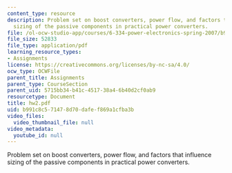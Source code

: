 ```yaml
---
content_type: resource
description: Problem set on boost converters, power flow, and factors that influence
  sizing of the passive components in practical power converters.
file: /ol-ocw-studio-app/courses/6-334-power-electronics-spring-2007/b991c8c571478d70dafef869a1cfba3b_hw2.pdf
file_size: 52833
file_type: application/pdf
learning_resource_types:
- Assignments
license: https://creativecommons.org/licenses/by-nc-sa/4.0/
ocw_type: OCWFile
parent_title: Assignments
parent_type: CourseSection
parent_uid: 5715bb34-b41c-4517-38a4-6b40d2cf0ab9
resourcetype: Document
title: hw2.pdf
uid: b991c8c5-7147-8d70-dafe-f869a1cfba3b
video_files:
  video_thumbnail_file: null
video_metadata:
  youtube_id: null
---
```

Problem set on boost converters, power flow, and factors that influence sizing of the passive components in practical power converters.